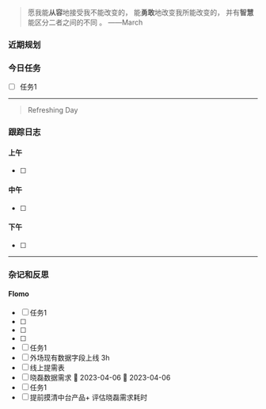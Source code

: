 > 愿我能**从容**地接受我不能改变的，
>          能**勇敢**地改变我所能改变的，
>          并有**智慧**能区分二者之间的不同 。 ——March


### 近期规划



### 今日任务
- [ ] 任务1




---------

> Refreshing Day 

### 跟踪日志

#### 上午
- [ ] 

#### 中午
- [ ] 


#### 下午
- [ ] 





-------

### 杂记和反思


#### Flomo

- [ ] 任务1
- [ ] 
- [ ] 
- [ ] 
- [ ] 任务1
- [ ] 外场现有数据字段上线  3h 
- [ ] 线上提需表
- [ ] 晓磊数据需求 🛫 2023-04-06 📅 2023-04-06 
- [ ] 任务1
- [ ] 提前摸清中台产品+ 评估晓磊需求耗时